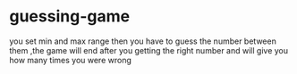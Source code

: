 # guessing-game
you set min and max range then you have to guess the number between them ,the game will end after you getting the right number and will give you how many times you were wrong
